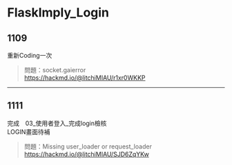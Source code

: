 # FlaskImply_Login
## 1109
重新Coding一次
>問題：socket.gaierror  
https://hackmd.io/@litchiMIAU/r1xr0WKKP

---
## 1111
完成　03_使用者登入_完成login檢核  
LOGIN畫面待補
>問題：Missing user_loader or request_loader  
>https://hackmd.io/@litchiMIAU/SJD6ZqYKw
